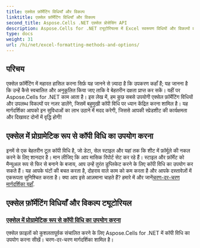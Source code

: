 ```yaml
---
title: एक्सेल फ़ॉर्मेटिंग विधियाँ और विकल्प
linktitle: एक्सेल फ़ॉर्मेटिंग विधियाँ और विकल्प
second_title: Aspose.Cells .NET एक्सेल प्रोसेसिंग API
description: Aspose.Cells for .NET ट्यूटोरियल्स में Excel स्वरूपण विधियों और विकल्पों की खोज करें, जिसमें बेहतर उत्पादकता के लिए कॉपी विधि जैसी कुशल तकनीकों को शामिल किया गया है।
type: docs
weight: 31
url: /hi/net/excel-formatting-methods-and-options/
---
```

## परिचय 

एक्सेल फ़ॉर्मेटिंग में महारत हासिल करना सिर्फ़ यह जानने से ज़्यादा है कि उपकरण कहाँ हैं; यह जानना है कि उन्हें कैसे स्वचालित और अनुकूलित किया जाए ताकि वे बेहतरीन दक्षता प्राप्त कर सकें। यहीं पर Aspose.Cells for .NET काम आता है। इस लेख में, हम कुछ सबसे उपयोगी एक्सेल फ़ॉर्मेटिंग विधियों और उपलब्ध विकल्पों पर नज़र डालेंगे, जिसमें बहुमुखी कॉपी विधि पर ध्यान केंद्रित करना शामिल है। यह मार्गदर्शिका आपको इन सुविधाओं का लाभ उठाने में मदद करेगी, जिससे आपकी स्प्रेडशीट की कार्यक्षमता और दिखावट दोनों में वृद्धि होगी!

## एक्सेल में प्रोग्रामेटिक रूप से कॉपी विधि का उपयोग करना

 इनमें से एक बेहतरीन टूल कॉपी विधि है, जो डेटा, सेल स्टाइल और यहां तक कि शीट में फ़ॉर्मूले की नकल करने के लिए शानदार है। मान लीजिए कि आप मासिक रिपोर्ट सेट कर रहे हैं। स्टाइल और फ़ॉर्मेट को मैन्युअल रूप से फिर से बनाने के बजाय, आप उन्हें तुरंत डुप्लिकेट करने के लिए कॉपी विधि का उपयोग कर सकते हैं। यह आपके घंटों की बचत करता है, दोहराव वाले काम को कम करता है और आपके दस्तावेज़ों में एकरूपता सुनिश्चित करता है। क्या आप इसे आज़माना चाहते हैं? हमारे में और जानें[चरण-दर-चरण मार्गदर्शिका यहाँ](./using-copy-method/).

## एक्सेल फ़ॉर्मेटिंग विधियाँ और विकल्प ट्यूटोरियल
### [एक्सेल में प्रोग्रामेटिक रूप से कॉपी विधि का उपयोग करना](./using-copy-method/)
एक्सेल फ़ाइलों को कुशलतापूर्वक संचालित करने के लिए Aspose.Cells for .NET में कॉपी विधि का उपयोग करना सीखें। चरण-दर-चरण मार्गदर्शिका शामिल है।